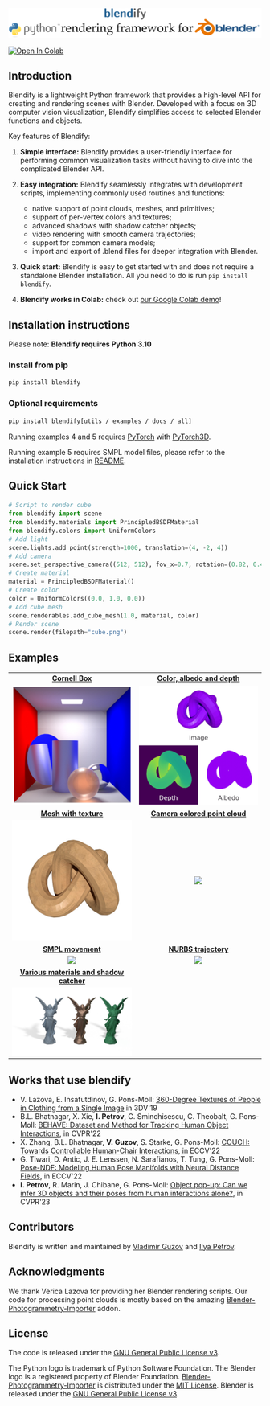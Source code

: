 <picture>
  <source media="(prefers-color-scheme: dark)" srcset=".github/blendify_logo_dark_bg.png">
  <img alt="blendify logo" src=".github/blendify_logo_light_bg.png">
</picture>

[![Open In Colab](https://colab.research.google.com/assets/colab-badge.svg)](https://colab.research.google.com/github/ptrvilya/blendify/blob/main/examples/ipynb/blendify_colab_demo.ipynb)

## Introduction
Blendify is a lightweight Python framework that provides a high-level API for creating and rendering scenes with Blender. Developed with a focus on 3D computer vision visualization, Blendify simplifies access to selected Blender functions and objects.

Key features of Blendify:

1. **Simple interface:** Blendify provides a user-friendly interface for performing common visualization tasks without having to dive into the complicated Blender API.

2. **Easy integration:** Blendify seamlessly integrates with development scripts, implementing
commonly used routines and functions:
    * native support of point clouds, meshes, and primitives;
    * support of per-vertex colors and textures;
    * advanced shadows with shadow catcher objects;
    * video rendering with smooth camera trajectories;
    * support for common camera models;
    * import and export of .blend files for deeper integration with Blender.

3. **Quick start:** Blendify is easy to get started with and does not require a standalone Blender installation. All you need to do is run `pip install blendify`.

4. **Blendify works in Colab:** check out [our Google Colab demo](https://colab.research.google.com/github/ptrvilya/blendify/blob/main/examples/ipynb/blendify_colab_demo.ipynb)!

## Installation instructions
Please note: **Blendify requires Python 3.10**
### Install from pip
```bash
pip install blendify
```
### Optional requirements
```bash
pip install blendify[utils / examples / docs / all]
```

Running examples 4 and 5 requires [PyTorch](https://pytorch.org/) with [PyTorch3D](https://github.com/facebookresearch/pytorch3d/blob/main/INSTALL.md).

Running example 5 requires SMPL model files, please refer to the installation instructions in 
[README](https://github.com/vchoutas/smplx#downloading-the-model).


## Quick Start
```python
# Script to render cube
from blendify import scene
from blendify.materials import PrincipledBSDFMaterial
from blendify.colors import UniformColors
# Add light
scene.lights.add_point(strength=1000, translation=(4, -2, 4))
# Add camera
scene.set_perspective_camera((512, 512), fov_x=0.7, rotation=(0.82, 0.42, 0.18, 0.34), translation=(5, -5, 5))
# Create material
material = PrincipledBSDFMaterial()
# Create color
color = UniformColors((0.0, 1.0, 0.0))
# Add cube mesh
scene.renderables.add_cube_mesh(1.0, material, color)
# Render scene
scene.render(filepath="cube.png")
```


## Examples
<table>
  <tr align="center">
    <td><a href="examples/01_cornell_box.py"><b>Cornell Box</b></a></td>
    <td><a href="examples/02_color_albedo_depth.py"><b>Color, albedo and depth</b></a></td>
  </tr>
  <tr align="center">
    <td><img src=".github/01_cornell_box.jpg" width="310px"/></td>
    <td><img src=".github/02_color_albedo_depth.jpg" width="310px"/></td>
  </tr>
  <tr align="center">
    <td><a href="examples/03_mesh_with_texture.py"><b>Mesh with texture</b></a></td>
    <td><a href="examples/04_camera_colored_point_cloud.py"><b>Camera colored point cloud</b></a></td>
  </tr>
  <tr align="center">
    <td><img src=".github/03_mesh_with_texture.jpg" width="310px"/></td>
    <td><img src=".github/04_camera_colored_point_cloud.gif" width="310px"/></td>
  </tr>
  <tr align="center">
    <td><a href="examples/05_smpl_movement.py"><b>SMPL movement</b></a></td>
    <td><a href="examples/06_nurbs_trajectory.py"><b>NURBS trajectory</b></a></td>
  </tr>
  <tr align="center">
    <td><img src=".github/05_smpl_movement.gif" width="310px"/></td>
    <td><img src=".github/06_nurbs_trajectory.gif" width="310px"/></td>
  </tr>
  <tr align="center">
    <td><a href="examples/07_materials_and_shadow_catcher.py"><b>Various materials and shadow catcher</b></a></td>
    <td</td>
  </tr>
  <tr align="center">
    <td><img src=".github/07_materials_and_shadow_catcher.jpg" width="310px"/></td>
    <td></td>
  </tr>
</table>


## Works that use blendify
* V. Lazova, E. Insafutdinov, G. Pons-Moll: [360-Degree Textures of People in Clothing from a Single Image](https://virtualhumans.mpi-inf.mpg.de/360tex/)
in 3DV'19
* B.L. Bhatnagar, X. Xie, **I. Petrov**, C. Sminchisescu, C. Theobalt, G. Pons-Moll: 
  [BEHAVE: Dataset and Method for Tracking Human Object Interactions](https://virtualhumans.mpi-inf.mpg.de/behave/), in CVPR'22
* X. Zhang, B.L. Bhatnagar, **V. Guzov**, S. Starke, G. Pons-Moll: 
  [COUCH: Towards Controllable Human-Chair Interactions](https://virtualhumans.mpi-inf.mpg.de/couch/), in ECCV'22
* G. Tiwari, D. Antic, J. E. Lenssen, N. Sarafianos, T. Tung, G. Pons-Moll: [Pose-NDF: 
Modeling Human Pose Manifolds with Neural Distance Fields](https://virtualhumans.mpi-inf.mpg.de/posendf/), in ECCV'22
* **I. Petrov**, R. Marin, J. Chibane, G. Pons-Moll: [Object pop-up: Can we infer 3D objects and their poses from human interactions alone?](https://virtualhumans.mpi-inf.mpg.de/object_popup/), in CVPR'23

## Contributors
Blendify is written and maintained by [Vladimir Guzov](https://github.com/vguzov) and [Ilya Petrov](https://github.com/ptrvilya).


## Acknowledgments
We thank Verica Lazova for providing her Blender rendering scripts. 
Our code for processing point clouds is mostly based on the amazing [Blender-Photogrammetry-Importer][BPI] addon.


## License
The code is released under the [GNU General Public License v3][GNU GPL v3].

The Python logo is trademark of Python Software Foundation.
The Blender logo is a registered property of Blender Foundation.
[Blender-Photogrammetry-Importer][BPI] is distributed under the [MIT License][BPI license]. 
Blender is released under the [GNU General Public License v3][GNU GPL v3]. 

[GNU GPL v3]: https://www.gnu.org/licenses/gpl-3.0.html
[BPI]: https://github.com/SBCV/Blender-Addon-Photogrammetry-Importer
[BPI license]: https://github.com/SBCV/Blender-Addon-Photogrammetry-Importer/blob/master/README.md
